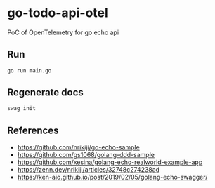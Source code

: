 # go-todo-api-otel
PoC of OpenTelemetry for go echo api

## Run
```bash
go run main.go
```

## Regenerate docs
```bash
swag init
```

## References
- https://github.com/nrikiji/go-echo-sample
- https://github.com/gs1068/golang-ddd-sample
- https://github.com/xesina/golang-echo-realworld-example-app
- https://zenn.dev/nrikiji/articles/32748c274238ad
- https://ken-aio.github.io/post/2019/02/05/golang-echo-swagger/